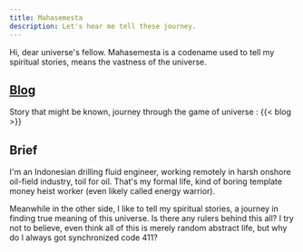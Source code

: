 ```yaml
---
title: Mahasemesta
description: Let's hear me tell these journey.
---
```


Hi, dear universe's fellow. Mahasemesta is a codename used to tell my spiritual stories, means the vastness of the universe.

## [Blog](/blog)
Story that might be known, journey through the game of universe :
{{< blog >}}

## Brief
I'm an Indonesian drilling fluid engineer, working remotely in harsh onshore oil-field industry, toil for oil. That's my formal life, kind of boring template money heist worker (even likely called energy warrior).

Meanwhile in the other side, I like to tell my spiritual stories, a journey in finding true meaning of this universe. Is there any rulers behind this all? I try not to believe, even think all of this is merely random abstract life, but why do I always got synchronized code 411?